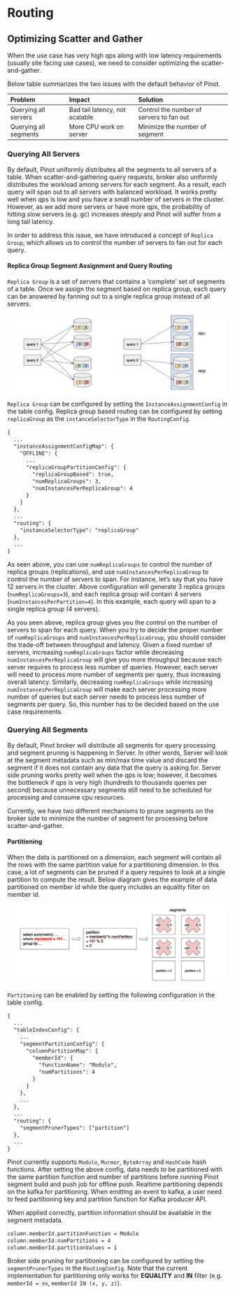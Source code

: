 # Routing

## Optimizing Scatter and Gather

When the use case has very high qps along with low latency requirements \(usually site facing use cases\), we need to consider optimizing the scatter-and-gather.

Below table summarizes the two issues with the default behavior of Pinot.

| Problem | Impact | Solution |
| :--- | :--- | :--- |
| Querying all servers | Bad tail latency, not scalable | Control the number of servers to fan out |
| Querying all segments | More CPU work on server | Minimize the number of segment |

### Querying All Servers

By default, Pinot uniformly distributes all the segments to all servers of a table. When scatter-and-gathering query requests, broker also uniformly distributes the workload among servers for each segment. As a result, each query will span out to all servers with balanced workload. It works pretty well when qps is low and you have a small number of servers in the cluster. However, as we add more servers or have more qps, the probability of hitting slow servers \(e.g. gc\) increases steeply and Pinot will suffer from a long tail latency.

In order to address this issue, we have introduced a concept of `Replica Group`, which allows us to control the number of servers to fan out for each query.

#### Replica Group Segment Assignment and Query Routing

`Replica Group` is a set of servers that contains a ‘complete’ set of segments of a table. Once we assign the segment based on replica group, each query can be answered by fanning out to a single replica group instead of all servers.

![](../../../.gitbook/assets/replica-group.png)

`Replica Group` can be configured by setting the `InstanceAssignmentConfig` in the table config. Replica group based routing can be configured by setting `replicaGroup` as the `instanceSelectorType` in the `RoutingConfig`.

```text
{
  ...
  "instanceAssignmentConfigMap": {
    "OFFLINE": {
      ...
      "replicaGroupPartitionConfig": {
        "replicaGroupBased": true,
        "numReplicaGroups": 3,
        "numInstancesPerReplicaGroup": 4
      }
    }
  },
  ...
  "routing": {
    "instanceSelectorType": "replicaGroup"
  },
  ...
}
```

As seen above, you can use `numReplicaGroups` to control the number of replica groups \(replications\), and use `numInstancesPerReplicaGroup` to control the number of servers to span. For instance, let’s say that you have 12 servers in the cluster. Above configuration will generate 3 replica groups \(`numReplicaGroups=3`\), and each replica group will contain 4 servers \(`numInstancesPerPartition=4`\). In this example, each query will span to a single replica group \(4 servers\).

As you seen above, replica group gives you the control on the number of servers to span for each query. When you try to decide the proper number of `numReplicaGroups` and `numInstancesPerReplicaGroup`, you should consider the trade-off between throughput and latency. Given a fixed number of servers, increasing `numReplicaGroups` factor while decreasing `numInstancesPerReplicaGroup` will give you more throughput because each server requires to process less number of queries. However, each server will need to process more number of segments per query, thus increasing overall latency. Similarly, decreasing `numReplicaGroups` while increasing `numInstancesPerReplicaGroup` will make each server processing more number of queries but each server needs to process less number of segments per query. So, this number has to be decided based on the use case requirements.

### Querying All Segments

By default, Pinot broker will distribute all segments for query processing and segment pruning is happening in Server. In other words, Server will look at the segment metadata such as min/max time value and discard the segment if it does not contain any data that the query is asking for. Server side pruning works pretty well when the qps is low; however, it becomes the bottleneck if qps is very high \(hundreds to thousands queries per second\) because unnecessary segments still need to be scheduled for processing and consume cpu resources.

Currently, we have two different mechanisms to prune segments on the broker side to minimize the number of segment for processing before scatter-and-gather.

#### Partitioning

When the data is partitioned on a dimension, each segment will contain all the rows with the same partition value for a partitioning dimension. In this case, a lot of segments can be pruned if a query requires to look at a single partition to compute the result. Below diagram gives the example of data partitioned on member id while the query includes an equality filter on member id.

![](../../../.gitbook/assets/partitioning.png)

`Partitoning` can be enabled by setting the following configuration in the table config.

```text
{
  ...
  "tableIndexConfig": {
    ...
    "segmentPartitionConfig": {
      "columnPartitionMap": {
        "memberId": {
          "functionName": "Modulo",
          "numPartitions": 4
        }
      }
    },
    ...
  },
  ...
  "routing": {
    "segmentPrunerTypes": ["partition"]
  },
  ...
}
```

Pinot currently supports `Modulo`, `Murmur`, `ByteArray` and `HashCode` hash functions. After setting the above config, data needs to be partitioned with the same partition function and number of partitions before running Pinot segment build and push job for offline push. Realtime partitioning depends on the kafka for partitioning. When emitting an event to kafka, a user need to feed partitioning key and partition function for Kafka producer API.

When applied correctly, partition information should be available in the segment metadata.

```text
column.memberId.partitionFunction = Module
column.memberId.numPartitions = 4
column.memberId.partitionValues = 1
```

Broker side pruning for partitioning can be configured by setting the `segmentPrunerTypes` in the `RoutingConfig`. Note that the current implementation for partitioning only works for **EQUALITY** and **IN** filter \(e.g. `memberId = xx`, `memberId IN (x, y, z)`\).

